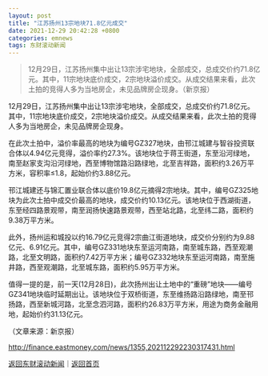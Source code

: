 ```yaml
---
layout: post
title: "江苏扬州13宗地块71.8亿元成交"
date: 2021-12-29 20:42:28 +0800
categories: emnews
tags: 东财滚动新闻
---
```

> 12月29日，江苏扬州集中出让13宗涉宅地块，全部成交，总成交价约71.8亿元。其中，11宗地块底价成交，2宗地块溢价成交。从成交结果来看，此次土拍的竞得人多为当地房企，未见品牌房企现身。（新京报）

<p>12月29日，江苏扬州集中出让13宗涉宅地块，全部成交，总成交价约71.8亿元。其中，11宗地块底价成交，2宗地块溢价成交。从成交结果来看，此次土拍的竞得人多为当地房企，未见品牌房企现身。</p>
 <p>在此次土拍中，溢价率最高的地块为编号GZ327地块，由邗江城建与智谷投资联合体以4.94亿元竞得，溢价率约27.3%。该地块位于蒋王街道，东至沿河绿地，南至赵家支沟沿河绿地，西至博物馆路沿路绿地，北至吉祥路，面积约3.26万平方米，容积率≤1.8，起始价约3.88亿元。</p>
 <p>邗江城建还与锦汇置业联合体以底价19.8亿元摘得2宗地块。其中，编号GZ325地块为此次土拍中成交价最高的地块，成交价约10.13亿元。该地块位于西湖街道，东至经四路景观带，南至润扬快速路景观带，西至站北路，北至纬二路，面积约9.38万平方米。</p>
 <p>此外，扬州运和城投以约16.79亿元竞得2宗曲江街道地块，成交价分别约为9.88亿元、6.91亿元。其中，编号GZ331地块东至运河南路，南至城东路，西至观潮路，北至文明路，面积约7.42万平方米；编号GZ332地块东至运河南路，南至施井路，西至观潮路，北至城东路，面积约5.95万平方米。</p>
 <p>值得一提的是，前一天(12月28日)，此次扬州出让土地中的“重磅”地块——编号GZ341地块临时延期出让。该地块位于双桥街道，东至维扬路沿路绿地，南至邗扬路，西至新城河路，北至念泗河路，面积约26.83万平方米，用途为商务金融用地，起始价约31.13亿元。</p><p class="em_media">（文章来源：新京报）</p>

<http://finance.eastmoney.com/news/1355,202112292230317431.html>

[返回东财滚动新闻](//finews.withounder.com/emnews/)｜[返回首页](//finews.withounder.com/)